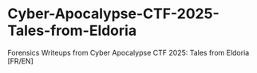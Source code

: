 # Cyber-Apocalypse-CTF-2025-Tales-from-Eldoria
Forensics Writeups from Cyber Apocalypse CTF 2025: Tales from Eldoria [FR/EN]
